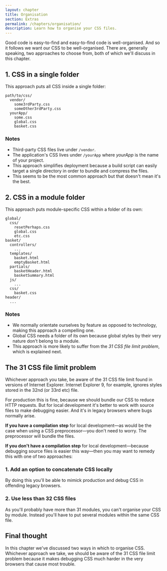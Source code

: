 ```yaml
---
layout: chapter
title: Organisation
section: Extras
permalink: /chapters/organisation/
description: Learn how to organise your CSS files.
---
```


Good code is easy-to-find and easy-to-find code is well-organised. And so it follows we want our CSS to be well-organised. There are, generally speaking, two approaches to choose from, both of which we'll discuss in this chapter.

## 1. CSS in a single folder

This approach puts all CSS inside a single folder:

	path/to/css/
	  vendor/
        some3rdParty.css
        someOther3rdParty.css
	  yourApp/
	    some.css
	    global.css
	    basket.css

### Notes

* Third-party CSS files live under `/vendor`.
* The application's CSS lives under `/yourApp` where *yourApp* is the name of your project.
* This approach simplifies deployment because a build script can easily target a single directory in order to bundle and compress the files.
* This seems to be the most common approach but that doesn't mean it's the best.

## 2. CSS in a module folder

This approach puts module-specific CSS within a folder of its own:

	global/
	  css/
	    resetPerhaps.css
	    global.css
        etc.css
	basket/
      controllers/
        ...
      templates/
        basket.html
        emptyBasket.html
      partials/
        basketHeader.html
        basketSummary.html
      js/
        ...
      css/
        basket.css
	header/
	  ...

### Notes

* We normally orientate ourselves by feature as opposed to technology, making this approach a compelling one.
* Global CSS needs a folder of its own because global styles by their very nature don't belong to a module.
* This approach is more likely to suffer from the *31 CSS file limit problem*, which is explained next.

## The 31 CSS file limit problem

Whichever approach you take, be aware of the 31 CSS file limit found in versions of Internet Explorer. Internet Explorer 9, for example, ignores styles stored in the 32nd (or 33rd etc) file.

For production this is fine, because we should bundle our CSS to reduce HTTP requests. But for local development it's better to work with source files to make debugging easier. And it's in legacy browsers where bugs normally arise.

**If you have a compilation step** for local development&mdash;as would be the case when using a CSS preprocessor&mdash;you don't need to worry. The preprocessor will bundle the files.

**If you don't have a compilation step** for local development&mdash;because debugging source files is easier this way&mdash;then you may want to remedy this with one of two approaches:

### 1. Add an option to concatenate CSS locally

By doing this you'll be able to mimick production and debug CSS in offending legacy browsers.

### 2. Use less than 32 CSS files

As you'll probably have more than 31 modules, you can't organise your CSS by module. Instead you'll have to put several modules within the same CSS file.

## Final thought

In this chapter we've discussed two ways in which to organise CSS. Whichever approach we take, we should be aware of the 31 CSS file limit problem because it makes debugging CSS much harder in the very browsers that cause most trouble.

